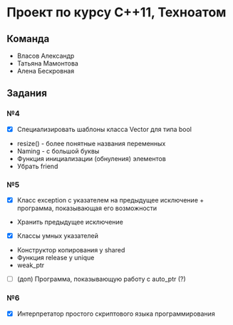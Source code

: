 # Проект по курсу C++11, Техноатом

## Команда

* Власов Александр
* Татьяна Мамонтова
* Алена Бескровная

## Задания

### №4
- [x] Специализировать шаблоны класса Vector для типа bool
- resize() - более понятные названия переменных
- Naming - с большой буквы
- Функция инициализации (обнуления) элементов
- Убрать friend 
### №5
- [x] Класс exception с указателем на предыдущее исключение + программа, показывающая его возможности
- Хранить предыдущее исключение
- [x] Классы умных указателей
- Конструктор копирования у shared
- Функция release у unique
- weak_ptr
- [ ] (доп) Программа, показывающую работу с auto_ptr (?)
### №6
- [x] Интерпретатор простого скриптового языка программирования
